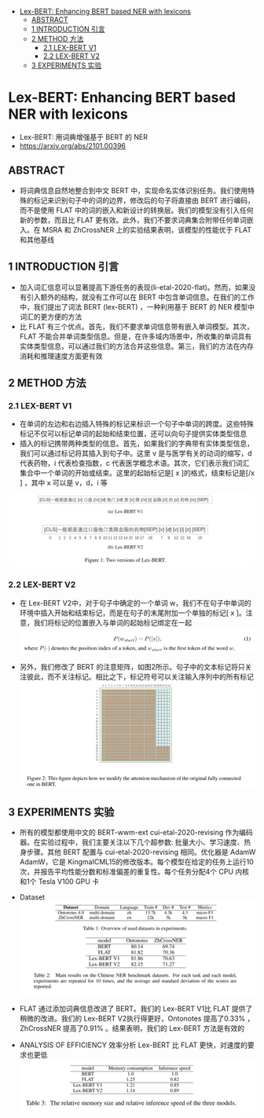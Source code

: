 <!-- TOC -->

- [Lex-BERT: Enhancing BERT based NER with lexicons](#lex-bert-enhancing-bert-based-ner-with-lexicons)
  - [ABSTRACT](#abstract)
  - [1 INTRODUCTION 引言](#1-introduction-引言)
  - [2 METHOD 方法](#2-method-方法)
    - [2.1 LEX-BERT V1](#21-lex-bert-v1)
    - [2.2 LEX-BERT V2](#22-lex-bert-v2)
  - [3 EXPERIMENTS 实验](#3-experiments-实验)

<!-- /TOC -->
# Lex-BERT: Enhancing BERT based NER with lexicons 
- Lex-BERT: 用词典增强基于 BERT 的 NER
- https://arxiv.org/abs/2101.00396

## ABSTRACT
- 将词典信息自然地整合到中文 BERT 中，实现命名实体识别任务。我们使用特殊的标记来识别句子中的词的边界，修改后的句子将直接由 BERT 进行编码，而不是使用 FLAT 中的词的嵌入和新设计的转换层。我们的模型没有引入任何新的参数，而且比 FLAT 更有效。此外，我们不要求词典集合附带任何单词嵌入。在 MSRA 和 ZhCrossNER 上的实验结果表明，该模型的性能优于 FLAT 和其他基线

## 1 INTRODUCTION 引言
- 加入词汇信息可以显著提高下游任务的表现(li-etal-2020-flat)。然而，如果没有引入额外的结构，就没有工作可以在 BERT 中包含单词信息。在我们的工作中，我们提出了词法 BERT (lex-BERT) ，一种利用基于 BERT 的 NER 模型中词汇的更方便的方法
- 比 FLAT 有三个优点。首先，我们不要求单词信息带有嵌入单词模型。其次，FLAT 不能合并单词类型信息。但是，在许多域内场景中，所收集的单词具有实体类型信息，可以通过我们的方法合并这些信息。第三，我们的方法在内存消耗和推理速度方面更有效

## 2 METHOD 方法
### 2.1 LEX-BERT V1
- 在单词的左边和右边插入特殊的标记来标识一个句子中单词的跨度。这些特殊标记不仅可以标记单词的起始和结束位置，还可以向句子提供实体类型信息
- 插入的标记携带两种类型的信息。首先，如果我们的字典带有实体类型信息，我们可以通过标记将其插入到句子中。这里 v 是与医学有关的动词的缩写，d 代表药物，i 代表检查指数，c 代表医学概念术语。其次，它们表示我们词汇集合中一个单词的开始或结束。这里的起始标记是[ x ]的格式，结束标记是[/x ] ，其中 x 可以是 v，d，i 等

![](../../../source/images/413741202101411704.png)

### 2.2 LEX-BERT V2
- 在 Lex-BERT V2中，对于句子中确定的一个单词 w，我们不在句子中单词的环境中插入开始和结束标记，而是在句子的末尾附加一个单独的标记[ x ]。注意，我们将标记的位置嵌入与单词的起始标记绑定在一起
![](../../../source/images/043904202101041704.png)

- 另外，我们修改了 BERT 的注意矩阵，如图2所示。句子中的文本标记将只关注彼此，而不关注标记。相比之下，标记符号可以关注输入序列中的所有标记
![](../../../source/images/514251202101511704.png)

## 3 EXPERIMENTS 实验
- 所有的模型都使用中文的 BERT-wwm-ext cui-etal-2020-revising 作为编码器。在实验过程中，我们主要关注以下几个超参数: 批量大小、学习速度、热身步骤。其他 BERT 配置与 cui-etal-2020-revising 相同。优化器是 AdamW AdamW，它是 KingmaICML15的修改版本。每个模型在给定的任务上运行10次，并报告平均性能分数和标准偏差的重复性。每个任务分配4个 CPU 内核和1个 Tesla V100 GPU 卡

- Dataset 
![](../../../source/images/224422202101221704.png)
- FLAT 通过添加词典信息改进了 BERT。我们的 Lex-BERT V1比 FLAT 提供了稍微的改进。我们的 Lex-BERT V2执行得更好，Ontonotes 提高了0.33% ，ZhCrossNER 提高了0.91% 。结果表明，我们的 Lex-BERT 方法是有效的

- ANALYSIS OF EFFICIENCY 效率分析
Lex-BERT 比 FLAT 更快，对速度的要求也更低
![](../../../source/images/184618202101181704.png)
